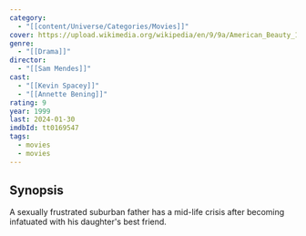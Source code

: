 ```yaml
---
category:
  - "[[content/Universe/Categories/Movies]]"
cover: https://upload.wikimedia.org/wikipedia/en/9/9a/American_Beauty_1999_film_poster.jpg
genre:
  - "[[Drama]]"
director:
  - "[[Sam Mendes]]"
cast:
  - "[[Kevin Spacey]]"
  - "[[Annette Bening]]"
rating: 9
year: 1999
last: 2024-01-30
imdbId: tt0169547
tags:
  - movies
  - movies
---
```


## Synopsis

A sexually frustrated suburban father has a mid-life crisis after becoming infatuated with his daughter's best friend.